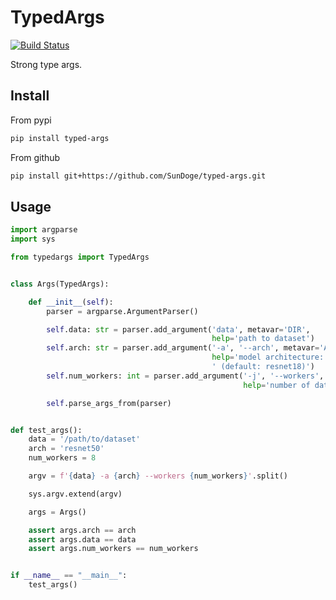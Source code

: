 # TypedArgs

[![Build Status](https://travis-ci.org/SunDoge/typed-args.svg?branch=master)](https://travis-ci.org/SunDoge/typed-args)

Strong type args.

## Install

From pypi

```bash
pip install typed-args
```

From github
```bash
pip install git+https://github.com/SunDoge/typed-args.git
```

## Usage

```python
import argparse
import sys

from typedargs import TypedArgs


class Args(TypedArgs):

    def __init__(self):
        parser = argparse.ArgumentParser()

        self.data: str = parser.add_argument('data', metavar='DIR',
                                             help='path to dataset')
        self.arch: str = parser.add_argument('-a', '--arch', metavar='ARCH', default='resnet18',
                                             help='model architecture: ' +
                                             ' (default: resnet18)')
        self.num_workers: int = parser.add_argument('-j', '--workers', default=4, type=int, metavar='N',
                                                    help='number of data loading workers (default: 4)')

        self.parse_args_from(parser)


def test_args():
    data = '/path/to/dataset'
    arch = 'resnet50'
    num_workers = 8

    argv = f'{data} -a {arch} --workers {num_workers}'.split()

    sys.argv.extend(argv)

    args = Args()

    assert args.arch == arch
    assert args.data == data
    assert args.num_workers == num_workers


if __name__ == "__main__":
    test_args()

```
